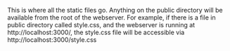 This is where all the static files go. Anything on the public directory will be available from the root of the webserver. For example, if there is a file in public directory called style.css, and the webserver is running at http://localhost:3000/, the style.css file will be accessible via http://localhost:3000/style.css